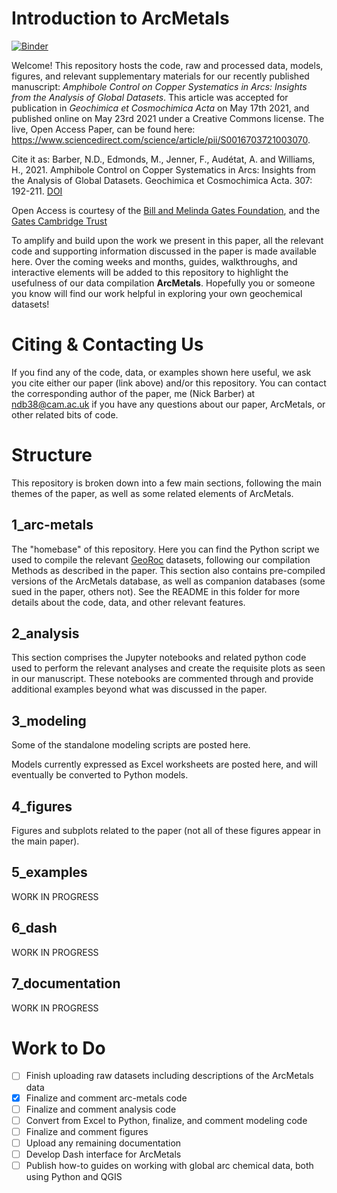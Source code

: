 #  Introduction to ArcMetals

[![Binder](https://mybinder.org/badge_logo.svg)](https://mybinder.org/v2/gh/ndb38/arc-metals/master)

Welcome! This repository hosts the code, raw and processed data, models, figures, and relevant supplementary materials for our recently published manuscript: _Amphibole Control on Copper Systematics in Arcs: Insights from the Analysis of Global Datasets_. This article was accepted for publication in _Geochimica et Cosmochimica Acta_ on May 17th 2021, and published online on May 23rd 2021 under a Creative Commons license. The live, Open Access Paper, can be found here:  https://www.sciencedirect.com/science/article/pii/S0016703721003070. 

Cite it as: Barber, N.D., Edmonds, M., Jenner, F., Audétat, A. and Williams, H., 2021. Amphibole Control on Copper Systematics in Arcs: Insights from the Analysis of Global Datasets. Geochimica et Cosmochimica Acta. 307: 192-211. [DOI](https://doi.org/10.1016/j.gca.2021.05.034)

Open Access is courtesy of the [Bill and Melinda Gates Foundation](https://www.gatesfoundation.org/about/policies-and-resources/open-access-policy), and the [Gates Cambridge Trust](https://www.gatescambridge.org)

To amplify and build upon the work we present in this paper, all the relevant code and supporting information discussed in the paper is made available here. Over the coming weeks and months, guides, walkthroughs, and interactive elements will be added to this repository to highlight the usefulness of our data compilation **ArcMetals**. Hopefully you or someone you know will find our work helpful in exploring your own geochemical datasets!

# Citing & Contacting Us

If you find any of the code, data, or examples shown here useful, we ask you cite either our paper (link above) and/or this repository. You can contact the corresponding author of the paper, me (Nick Barber) at ndb38@cam.ac.uk if you have any questions about our paper, ArcMetals, or other related bits of code. 

# Structure

This repository is broken down into a few main sections, following the main themes of the paper, as well as some related elements of ArcMetals.

## 1_arc-metals

The "homebase" of this repository. Here you can find the Python script we used to compile the relevant [GeoRoc](http://georoc.mpch-mainz.gwdg.de/georoc/) datasets, following our compilation Methods as described in the paper. This section also contains pre-compiled versions of the ArcMetals database, as well as companion databases (some sued in the paper, others not). See the README in this folder for more details about the code, data, and other relevant features. 

## 2_analysis

This section comprises the Jupyter notebooks and related python code used to perform the relevant analyses and create the requisite plots as seen in our manuscript. These notebooks are commented through and provide additional examples beyond what was discussed in the paper. 

## 3_modeling

Some of the standalone modeling scripts are posted here. 

Models currently expressed as Excel worksheets are posted here, and will eventually be converted to Python models. 

## 4_figures

Figures and subplots related to the paper (not all of these figures appear in the main paper).

## 5_examples

WORK IN PROGRESS

## 6_dash

WORK IN PROGRESS

## 7_documentation

WORK IN PROGRESS

# Work to Do
- [ ] Finish uploading raw datasets including descriptions of the ArcMetals data
- [X] Finalize and comment arc-metals code
- [ ] Finalize and comment analysis code
- [ ] Convert from Excel to Python, finalize, and comment modeling code
- [ ] Finalize and comment figures
- [ ] Upload any remaining documentation
- [ ] Develop Dash interface for ArcMetals
- [ ] Publish how-to guides on working with global arc chemical data, both using Python and QGIS
